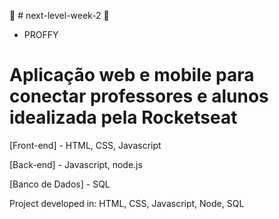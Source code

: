 🚀 # next-level-week-2 🚀
* PROFFY 

# Aplicação web e mobile para conectar professores e alunos idealizada pela Rocketseat

[Front-end] - HTML, CSS, Javascript

[Back-end] - Javascript, node.js

[Banco de Dados] - SQL

Project developed in: HTML, CSS, Javascript, Node, SQL
